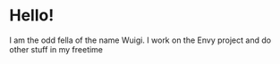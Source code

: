 # Hello!

I am the odd fella of the name Wuigi. I work on the Envy project and do other stuff in my freetime
